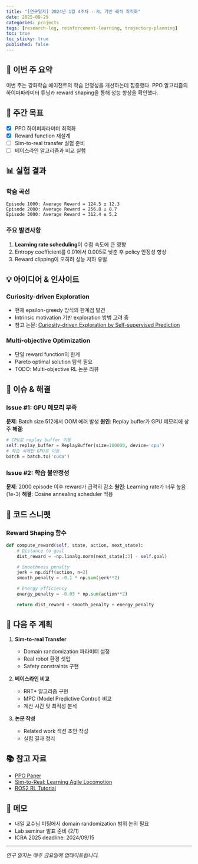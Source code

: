 ```yaml
---
title: "[연구일지] 2024년 1월 4주차 - RL 기반 궤적 최적화"
date: 2025-09-29
categories: projects
tags: [research-log, reinforcement-learning, trajectory-planning]
toc: true
toc_sticky: true
published: false
---
```


## 📅 이번 주 요약

이번 주는 강화학습 에이전트의 학습 안정성을 개선하는데 집중했다.
PPO 알고리즘의 하이퍼파라미터 튜닝과 reward shaping을 통해 성능 향상을 확인했다.

## 🎯 주간 목표

- [x] PPO 하이퍼파라미터 최적화
- [x] Reward function 재설계
- [ ] Sim-to-real transfer 실험 준비
- [ ] 베이스라인 알고리즘과 비교 실험

## 📊 실험 결과

### 학습 곡선

```
Episode 1000: Average Reward = 124.5 ± 12.3
Episode 2000: Average Reward = 256.8 ± 8.7
Episode 3000: Average Reward = 312.4 ± 5.2
```

### 주요 발견사항

1. **Learning rate scheduling**이 수렴 속도에 큰 영향
2. Entropy coefficient를 0.01에서 0.005로 낮춘 후 policy 안정성 향상
3. Reward clipping이 오히려 성능 저하 유발

## 💡 아이디어 & 인사이트

### Curiosity-driven Exploration
- 현재 epsilon-greedy 방식의 한계점 발견
- Intrinsic motivation 기반 exploration 방법 고려 중
- 참고 논문: [Curiosity-driven Exploration by Self-supervised Prediction](https://arxiv.org/abs/1705.05363)

### Multi-objective Optimization
- 단일 reward function의 한계
- Pareto optimal solution 탐색 필요
- TODO: Multi-objective RL 논문 리뷰

## 🐛 이슈 & 해결

### Issue #1: GPU 메모리 부족
**문제**: Batch size 512에서 OOM 에러 발생
**원인**: Replay buffer가 GPU 메모리에 상주
**해결**:
```python
# CPU로 replay buffer 이동
self.replay_buffer = ReplayBuffer(size=100000, device='cpu')
# 학습 시에만 GPU로 이동
batch = batch.to('cuda')
```

### Issue #2: 학습 불안정성
**문제**: 2000 episode 이후 reward가 급격히 감소
**원인**: Learning rate가 너무 높음 (1e-3)
**해결**: Cosine annealing scheduler 적용

## 📝 코드 스니펫

### Reward Shaping 함수
```python
def compute_reward(self, state, action, next_state):
    # Distance to goal
    dist_reward = -np.linalg.norm(next_state[:3] - self.goal)

    # Smoothness penalty
    jerk = np.diff(action, n=2)
    smooth_penalty = -0.1 * np.sum(jerk**2)

    # Energy efficiency
    energy_penalty = -0.05 * np.sum(action**2)

    return dist_reward + smooth_penalty + energy_penalty
```

## 🔄 다음 주 계획

1. **Sim-to-real Transfer**
   - Domain randomization 파라미터 설정
   - Real robot 환경 셋업
   - Safety constraints 구현

2. **베이스라인 비교**
   - RRT* 알고리즘 구현
   - MPC (Model Predictive Control) 비교
   - 계산 시간 및 최적성 분석

3. **논문 작성**
   - Related work 섹션 초안 작성
   - 실험 결과 정리

## 📚 참고 자료

- [PPO Paper](https://arxiv.org/abs/1707.06347)
- [Sim-to-Real: Learning Agile Locomotion](https://arxiv.org/abs/1804.10332)
- [ROS2 RL Tutorial](https://docs.ros.org/en/humble/Tutorials/Reinforcement-Learning/)

## 💬 메모

- 내일 교수님 미팅에서 domain randomization 범위 논의 필요
- Lab seminar 발표 준비 (2/1)
- ICRA 2025 deadline: 2024/09/15

---

*연구 일지는 매주 금요일에 업데이트됩니다.*
